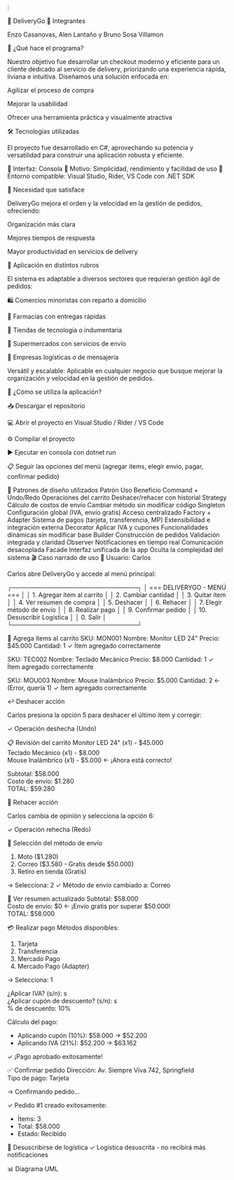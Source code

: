 :

🚀 DeliveryGo
👥 Integrantes

Enzo Casanovas, Alen Lantaño y Bruno Sosa Villamon

🧩 ¿Qué hace el programa?

Nuestro objetivo fue desarrollar un checkout moderno y eficiente para un cliente dedicado al servicio de delivery, priorizando una experiencia rápida, liviana e intuitiva.
Diseñamos una solución enfocada en:

Agilizar el proceso de compra

Mejorar la usabilidad

Ofrecer una herramienta práctica y visualmente atractiva

🛠️ Tecnologías utilizadas

El proyecto fue desarrollado en C#, aprovechando su potencia y versatilidad para construir una aplicación robusta y eficiente.

🔹 Interfaz: Consola
🔹 Motivo: Simplicidad, rendimiento y facilidad de uso
🔹 Entorno compatible: Visual Studio, Rider, VS Code con .NET SDK

🎯 Necesidad que satisface

DeliveryGo mejora el orden y la velocidad en la gestión de pedidos, ofreciendo:

Organización más clara

Mejores tiempos de respuesta

Mayor productividad en servicios de delivery

🏪 Aplicación en distintos rubros

El sistema es adaptable a diversos sectores que requieran gestión ágil de pedidos:

🛍️ Comercios minoristas con reparto a domicilio

💊 Farmacias con entregas rápidas

👕 Tiendas de tecnología o indumentaria

🛒 Supermercados con servicios de envío

🚚 Empresas logísticas o de mensajería

Versátil y escalable: Aplicable en cualquier negocio que busque mejorar la organización y velocidad en la gestión de pedidos.

🧭 ¿Cómo se utiliza la aplicación?

📥 Descargar el repositorio

💻 Abrir el proyecto en Visual Studio / Rider / VS Code

⚙️ Compilar el proyecto

▶️ Ejecutar en consola con dotnet run

📋 Seguir las opciones del menú (agregar ítems, elegir envío, pagar, confirmar pedido)

🧠 Patrones de diseño utilizados
Patrón	Uso	Beneficio
Command + Undo/Redo	Operaciones del carrito	Deshacer/rehacer con historial
Strategy	Cálculo de costos de envío	Cambiar método sin modificar código
Singleton	Configuración global (IVA, envío gratis)	Acceso centralizado
Factory + Adapter	Sistema de pagos (tarjeta, transferencia, MP)	Extensibilidad e integración externa
Decorator	Aplicar IVA y cupones	Funcionalidades dinámicas sin modificar base
Builder	Construcción de pedidos	Validación integrada y claridad
Observer	Notificaciones en tiempo real	Comunicación desacoplada
Facade	Interfaz unificada de la app	Oculta la complejidad del sistema
🎬 Caso narrado de uso
👤 Usuario: Carlos

Carlos abre DeliveryGo y accede al menú principal:

┌─────────────────────────────┐
│   === DELIVERYGO - MENÚ ===  │
│ 1. Agregar ítem al carrito  │
│ 2. Cambiar cantidad         │
│ 3. Quitar ítem              │
│ 4. Ver resumen de compra    │
│ 5. Deshacer                 │
│ 6. Rehacer                  │
│ 7. Elegir método de envío   │
│ 8. Realizar pago            │
│ 9. Confirmar pedido         │
│ 10. Desuscribir Logística   │
│ 0. Salir                    │
└─────────────────────────────┘

🛒 Agrega ítems al carrito
SKU: MON001
Nombre: Monitor LED 24"
Precio: $45.000
Cantidad: 1
✓ Ítem agregado correctamente

SKU: TEC002
Nombre: Teclado Mecánico
Precio: $8.000
Cantidad: 1
✓ Ítem agregado correctamente

SKU: MOU003
Nombre: Mouse Inalámbrico
Precio: $5.000
Cantidad: 2  ← (Error, quería 1)
✓ Ítem agregado correctamente

↩️ Deshacer acción

Carlos presiona la opción 5 para deshacer el último ítem y corregir:

✓ Operación deshecha (Undo)

📋 Revisión del carrito
Monitor LED 24" (x1) - $45.000  
Teclado Mecánico (x1) - $8.000  
Mouse Inalámbrico (x1) - $5.000  ← ¡Ahora está correcto!

Subtotal: $58.000  
Costo de envío: $1.280  
TOTAL: $59.280

🔁 Rehacer acción

Carlos cambia de opinión y selecciona la opción 6:

✓ Operación rehecha (Redo)

🚚 Selección del método de envío
1. Moto ($1.280)  
2. Correo ($3.580 - Gratis desde $50.000)  
3. Retiro en tienda (Gratis)

→ Selecciona: 2
✓ Método de envío cambiado a: Correo

🧾 Ver resumen actualizado
Subtotal: $58.000  
Costo de envío: $0  ← ¡Envío gratis por superar $50.000!  
TOTAL: $58.000

💳 Realizar pago
Métodos disponibles:
1. Tarjeta
2. Transferencia
3. Mercado Pago
4. Mercado Pago (Adapter)

→ Selecciona: 1

¿Aplicar IVA? (s/n): s  
¿Aplicar cupón de descuento? (s/n): s  
% de descuento: 10%


Cálculo del pago:

- Aplicando cupón (10%): $58.000 → $52.200  
- Aplicando IVA (21%): $52.200 → $63.162  

✓ ¡Pago aprobado exitosamente!

✅ Confirmar pedido
Dirección: Av. Siempre Viva 742, Springfield  
Tipo de pago: Tarjeta

→ Confirmando pedido...

✓ Pedido #1 creado exitosamente:
  - Ítems: 3
  - Total: $58.000
  - Estado: Recibido

🚫 Desuscribirse de logística
✓ Logística desuscrita - no recibirá más notificaciones

📊 Diagrama UML
